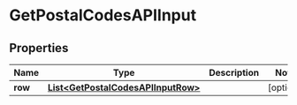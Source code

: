 
# GetPostalCodesAPIInput

## Properties
Name | Type | Description | Notes
------------ | ------------- | ------------- | -------------
**row** | [**List&lt;GetPostalCodesAPIInputRow&gt;**](GetPostalCodesAPIInputRow.md) |  |  [optional]



